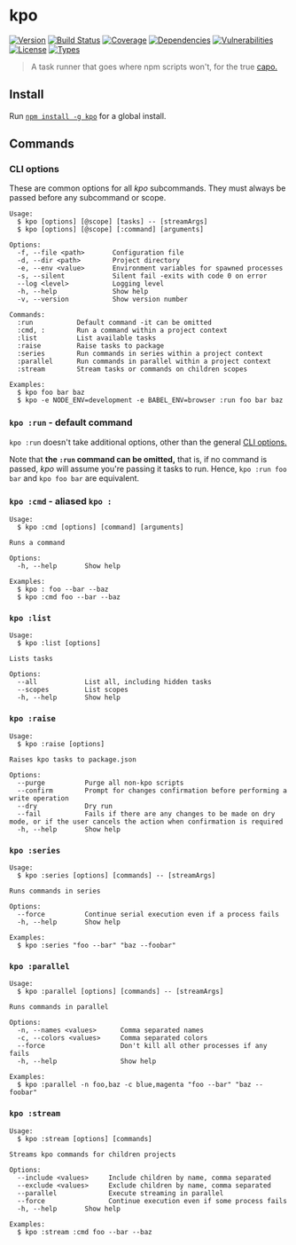 # kpo

[![Version](https://img.shields.io/npm/v/kpo.svg)](https://www.npmjs.com/package/kpo)
[![Build Status](https://img.shields.io/travis/rafamel/kpo/master.svg)](https://travis-ci.org/rafamel/kpo)
[![Coverage](https://img.shields.io/coveralls/rafamel/kpo/master.svg)](https://coveralls.io/github/rafamel/kpo)
[![Dependencies](https://img.shields.io/david/rafamel/kpo.svg)](https://david-dm.org/rafamel/kpo)
[![Vulnerabilities](https://img.shields.io/snyk/vulnerabilities/npm/kpo.svg)](https://snyk.io/test/npm/kpo)
[![License](https://img.shields.io/github/license/rafamel/kpo.svg)](https://github.com/rafamel/kpo/blob/master/LICENSE)
[![Types](https://img.shields.io/npm/types/kpo.svg)](https://www.npmjs.com/package/kpo)

> A task runner that goes where npm scripts won't, for the true [capo.](https://en.wiktionary.org/wiki/capo#Etymology_2)

## Install

Run [`npm install -g kpo`](https://www.npmjs.com/package/kpo) for a global install.

## Commands

### CLI options

These are common options for all *kpo* subcommands. They must always be passed before any subcommand or scope.

```
Usage:
  $ kpo [options] [@scope] [tasks] -- [streamArgs]
  $ kpo [options] [@scope] [:command] [arguments]

Options:
  -f, --file <path>       Configuration file
  -d, --dir <path>        Project directory
  -e, --env <value>       Environment variables for spawned processes
  -s, --silent            Silent fail -exits with code 0 on error
  --log <level>           Logging level
  -h, --help              Show help
  -v, --version           Show version number

Commands:
  :run           Default command -it can be omitted
  :cmd, :        Run a command within a project context
  :list          List available tasks
  :raise         Raise tasks to package
  :series        Run commands in series within a project context
  :parallel      Run commands in parallel within a project context
  :stream        Stream tasks or commands on children scopes

Examples:
  $ kpo foo bar baz
  $ kpo -e NODE_ENV=development -e BABEL_ENV=browser :run foo bar baz
```

### `kpo :run` - default command

`kpo :run` doesn't take additional options, other than the general [CLI options.](#kpo-cli-options)

Note that **the `:run` command can be omitted,** that is, if no command is passed, *kpo* will assume you're passing it tasks to run. Hence, `kpo :run foo bar` and `kpo foo bar` are equivalent.

### `kpo :cmd` - aliased `kpo :`

```
Usage:
  $ kpo :cmd [options] [command] [arguments]

Runs a command

Options:
  -h, --help       Show help

Examples:
  $ kpo : foo --bar --baz
  $ kpo :cmd foo --bar --baz
```

### `kpo :list`

```
Usage:
  $ kpo :list [options]

Lists tasks

Options:
  --all            List all, including hidden tasks
  --scopes         List scopes
  -h, --help       Show help
```

### `kpo :raise`

```
Usage:
  $ kpo :raise [options]

Raises kpo tasks to package.json

Options:
  --purge          Purge all non-kpo scripts
  --confirm        Prompt for changes confirmation before performing a write operation
  --dry            Dry run
  --fail           Fails if there are any changes to be made on dry mode, or if the user cancels the action when confirmation is required
  -h, --help       Show help
```

### `kpo :series`

```
Usage:
  $ kpo :series [options] [commands] -- [streamArgs]

Runs commands in series

Options:
  --force          Continue serial execution even if a process fails
  -h, --help       Show help

Examples:
  $ kpo :series "foo --bar" "baz --foobar"
```

### `kpo :parallel`

```
Usage:
  $ kpo :parallel [options] [commands] -- [streamArgs]

Runs commands in parallel

Options:
  -n, --names <values>      Comma separated names
  -c, --colors <values>     Comma separated colors
  --force                   Don't kill all other processes if any fails
  -h, --help                Show help

Examples:
  $ kpo :parallel -n foo,baz -c blue,magenta "foo --bar" "baz --foobar"
```

### `kpo :stream`

```
Usage:
  $ kpo :stream [options] [commands]

Streams kpo commands for children projects

Options:
  --include <values>     Include children by name, comma separated
  --exclude <values>     Exclude children by name, comma separated
  --parallel             Execute streaming in parallel
  --force                Continue execution even if some process fails
  -h, --help       Show help

Examples:
  $ kpo :stream :cmd foo --bar --baz
```
